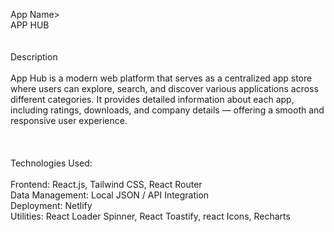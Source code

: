 

App Name><br/>
APP HUB<br/>
<br/>
<br/>
Description<br/>
<br/>
App Hub is a modern web platform that serves as a centralized app store where users can explore, search, and discover various applications across different categories. It provides detailed information about each app, including ratings, downloads, and company details — offering a smooth and responsive user experience.<br/>
<br/>
<br/>
<br/>
Technologies Used:<br/>
<br/>
Frontend: React.js, Tailwind CSS, React Router<br/>
Data Management: Local JSON / API Integration<br/>
Deployment: Netlify<br/>
Utilities: React Loader Spinner, React Toastify, react Icons, Recharts<br/>
